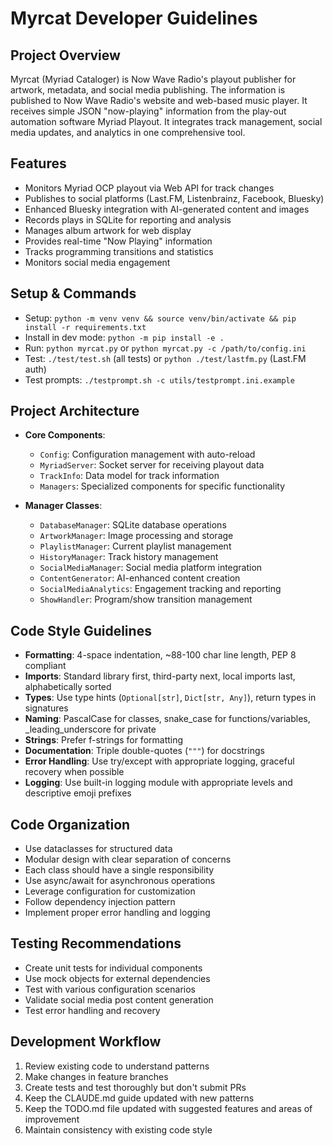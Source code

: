 # Myrcat Developer Guidelines

## Project Overview

Myrcat (Myriad Cataloger) is Now Wave Radio's playout publisher for artwork, metadata, and social media publishing. The information is published to Now Wave Radio's website and web-based music player. It receives simple JSON "now-playing" information from the play-out automation software Myriad Playout. It integrates track management, social media updates, and analytics in one comprehensive tool.

## Features

- Monitors Myriad OCP playout via Web API for track changes
- Publishes to social platforms (Last.FM, Listenbrainz, Facebook, Bluesky)
- Enhanced Bluesky integration with AI-generated content and images
- Records plays in SQLite for reporting and analysis
- Manages album artwork for web display
- Provides real-time "Now Playing" information
- Tracks programming transitions and statistics
- Monitors social media engagement

## Setup & Commands

- Setup: `python -m venv venv && source venv/bin/activate && pip install -r requirements.txt`
- Install in dev mode: `python -m pip install -e .`
- Run: `python myrcat.py` or `python myrcat.py -c /path/to/config.ini`
- Test: `./test/test.sh` (all tests) or `python ./test/lastfm.py` (Last.FM auth)
- Test prompts: `./testprompt.sh -c utils/testprompt.ini.example`

## Project Architecture

- **Core Components**:

  - `Config`: Configuration management with auto-reload
  - `MyriadServer`: Socket server for receiving playout data
  - `TrackInfo`: Data model for track information
  - `Managers`: Specialized components for specific functionality

- **Manager Classes**:
  - `DatabaseManager`: SQLite database operations
  - `ArtworkManager`: Image processing and storage
  - `PlaylistManager`: Current playlist management
  - `HistoryManager`: Track history management
  - `SocialMediaManager`: Social media platform integration
  - `ContentGenerator`: AI-enhanced content creation
  - `SocialMediaAnalytics`: Engagement tracking and reporting
  - `ShowHandler`: Program/show transition management

## Code Style Guidelines

- **Formatting**: 4-space indentation, ~88-100 char line length, PEP 8 compliant
- **Imports**: Standard library first, third-party next, local imports last, alphabetically sorted
- **Types**: Use type hints (`Optional[str]`, `Dict[str, Any]`), return types in signatures
- **Naming**: PascalCase for classes, snake_case for functions/variables, \_leading_underscore for private
- **Strings**: Prefer f-strings for formatting
- **Documentation**: Triple double-quotes (`"""`) for docstrings
- **Error Handling**: Use try/except with appropriate logging, graceful recovery when possible
- **Logging**: Use built-in logging module with appropriate levels and descriptive emoji prefixes

## Code Organization

- Use dataclasses for structured data
- Modular design with clear separation of concerns
- Each class should have a single responsibility
- Use async/await for asynchronous operations
- Leverage configuration for customization
- Follow dependency injection pattern
- Implement proper error handling and logging

## Testing Recommendations

- Create unit tests for individual components
- Use mock objects for external dependencies
- Test with various configuration scenarios
- Validate social media post content generation
- Test error handling and recovery

## Development Workflow

1. Review existing code to understand patterns
2. Make changes in feature branches
3. Create tests and test thoroughly but don't submit PRs
4. Keep the CLAUDE.md guide updated with new patterns
5. Keep the TODO.md file updated with suggested features and areas of improvement
6. Maintain consistency with existing code style
